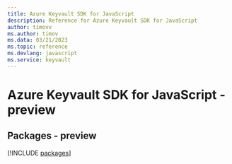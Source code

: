 ```yaml
---
title: Azure Keyvault SDK for JavaScript
description: Reference for Azure Keyvault SDK for JavaScript
author: timovv
ms.author: timov
ms.data: 03/21/2023
ms.topic: reference
ms.devlang: javascript
ms.service: keyvault
---
```

# Azure Keyvault SDK for JavaScript - preview
## Packages - preview
[!INCLUDE [packages](keyvault-index.md)]